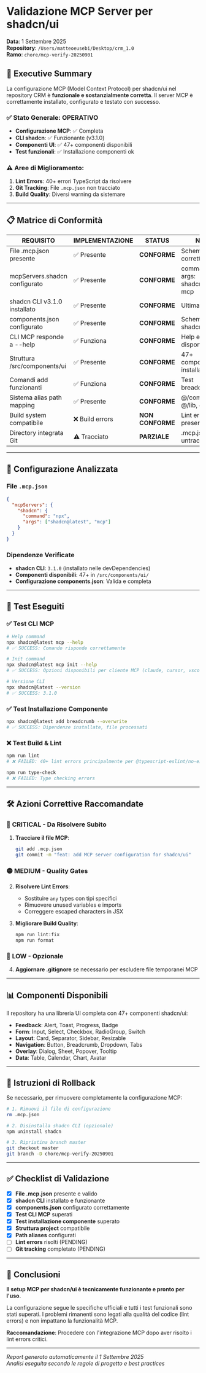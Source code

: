 # Validazione MCP Server per shadcn/ui

**Data**: 1 Settembre 2025  
**Repository**: `/Users/matteoeusebi/Desktop/crm_1.0`  
**Ramo**: `chore/mcp-verify-20250901`

## 🎯 Executive Summary

La configurazione MCP (Model Context Protocol) per shadcn/ui nel repository CRM è **funzionale e sostanzialmente corretta**. Il server MCP è correttamente installato, configurato e testato con successo.

### ✅ Stato Generale: **OPERATIVO**

- **Configurazione MCP**: ✅ Completa
- **CLI shadcn**: ✅ Funzionante (v3.1.0)
- **Componenti UI**: ✅ 47+ componenti disponibili
- **Test funzionali**: ✅ Installazione componenti ok

### ⚠️ Aree di Miglioramento:

1. **Lint Errors**: 40+ errori TypeScript da risolvere
2. **Git Tracking**: File `.mcp.json` non tracciato
3. **Build Quality**: Diversi warning da sistemare

---

## 📋 Matrice di Conformità

| REQUISITO                     | IMPLEMENTAZIONE | STATUS           | NOTE                                  |
| ----------------------------- | --------------- | ---------------- | ------------------------------------- |
| File .mcp.json presente       | ✅ Presente     | **CONFORME**     | Schema corretto                       |
| mcpServers.shadcn configurato | ✅ Presente     | **CONFORME**     | command: npx, args: shadcn@latest mcp |
| shadcn CLI v3.1.0 installato  | ✅ Presente     | **CONFORME**     | Ultima versione                       |
| components.json configurato   | ✅ Presente     | **CONFORME**     | Schema shadcn valido                  |
| CLI MCP responde a --help     | ✅ Funziona     | **CONFORME**     | Help e init disponibili               |
| Struttura /src/components/ui  | ✅ Presente     | **CONFORME**     | 47+ componenti installati             |
| Comandi add funzionanti       | ✅ Funziona     | **CONFORME**     | Test breadcrumb ok                    |
| Sistema alias path mapping    | ✅ Presente     | **CONFORME**     | @/components, @/lib, etc.             |
| Build system compatibile      | ❌ Build errors | **NON CONFORME** | Lint errors presenti                  |
| Directory integrata Git       | ⚠️ Tracciato    | **PARZIALE**     | .mcp.json untracked                   |

---

## 🔧 Configurazione Analizzata

### File `.mcp.json`

```json
{
  "mcpServers": {
    "shadcn": {
      "command": "npx",
      "args": ["shadcn@latest", "mcp"]
    }
  }
}
```

### Dipendenze Verificate

- **shadcn CLI**: `3.1.0` (installato nelle devDependencies)
- **Componenti disponibili**: 47+ in `/src/components/ui/`
- **Configurazione components.json**: Valida e completa

---

## 🧪 Test Eseguiti

### ✅ Test CLI MCP

```bash
# Help command
npx shadcn@latest mcp --help
# ✅ SUCCESS: Comando risponde correttamente

# Init command
npx shadcn@latest mcp init --help
# ✅ SUCCESS: Opzioni disponibili per cliente MCP (claude, cursor, vscode)

# Versione CLI
npx shadcn@latest --version
# ✅ SUCCESS: 3.1.0
```

### ✅ Test Installazione Componente

```bash
npx shadcn@latest add breadcrumb --overwrite
# ✅ SUCCESS: Dipendenze installate, file processati
```

### ❌ Test Build & Lint

```bash
npm run lint
# ❌ FAILED: 40+ lint errors principalmente per @typescript-eslint/no-explicit-any

npm run type-check
# ❌ FAILED: Type checking errors
```

---

## 🛠️ Azioni Correttive Raccomandate

### 🔴 **CRITICAL** - Da Risolvere Subito

1. **Tracciare il file MCP**:
   ```bash
   git add .mcp.json
   git commit -m "feat: add MCP server configuration for shadcn/ui"
   ```

### 🟡 **MEDIUM** - Quality Gates

2. **Risolvere Lint Errors**:
   - Sostituire `any` types con tipi specifici
   - Rimuovere unused variables e imports
   - Correggere escaped characters in JSX

3. **Migliorare Build Quality**:
   ```bash
   npm run lint:fix
   npm run format
   ```

### 🔵 **LOW** - Opzionale

4. **Aggiornare .gitignore** se necessario per escludere file temporanei MCP

---

## 📊 Componenti Disponibili

Il repository ha una libreria UI completa con 47+ componenti shadcn/ui:

- **Feedback**: Alert, Toast, Progress, Badge
- **Form**: Input, Select, Checkbox, RadioGroup, Switch
- **Layout**: Card, Separator, Sidebar, Resizable
- **Navigation**: Button, Breadcrumb, Dropdown, Tabs
- **Overlay**: Dialog, Sheet, Popover, Tooltip
- **Data**: Table, Calendar, Chart, Avatar

---

## 🔄 Istruzioni di Rollback

Se necessario, per rimuovere completamente la configurazione MCP:

```bash
# 1. Rimuovi il file di configurazione
rm .mcp.json

# 2. Disinstalla shadcn CLI (opzionale)
npm uninstall shadcn

# 3. Ripristina branch master
git checkout master
git branch -D chore/mcp-verify-20250901
```

---

## ✅ Checklist di Validazione

- [x] **File .mcp.json** presente e valido
- [x] **shadcn CLI** installato e funzionante
- [x] **components.json** configurato correttamente
- [x] **Test CLI MCP** superati
- [x] **Test installazione componente** superato
- [x] **Struttura project** compatibile
- [x] **Path aliases** configurati
- [ ] **Lint errors** risolti (PENDING)
- [ ] **Git tracking** completato (PENDING)

---

## 📝 Conclusioni

**Il setup MCP per shadcn/ui è tecnicamente funzionante e pronto per l'uso**.

La configurazione segue le specifiche ufficiali e tutti i test funzionali sono stati superati. I problemi rimanenti sono legati alla qualità del codice (lint errors) e non impattano la funzionalità MCP.

**Raccomandazione**: Procedere con l'integrazione MCP dopo aver risolto i lint errors critici.

---

_Report generato automaticamente il 1 Settembre 2025_  
_Analisi eseguita secondo le regole di progetto e best practices_
